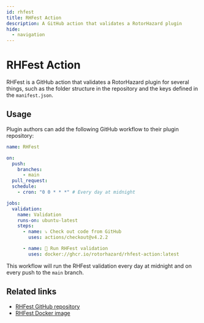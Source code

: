 ```yaml
---
id: rhfest
title: RHFest Action
description: A GitHub action that validates a RotorHazard plugin
hide:
  - navigation
---
```


# RHFest Action

RHFest is a GitHub action that validates a RotorHazard plugin for several things, such as the folder structure in the repository and the keys defined in the `manifest.json`.

## Usage

Plugin authors can add the following GitHub workflow to their plugin repository:

```yaml
name: RHFest

on:
  push:
    branches:
      - main
  pull_request:
  schedule:
    - cron: "0 0 * * *" # Every day at midnight

jobs:
  validation:
    name: Validation
    runs-on: ubuntu-latest
    steps:
      - name: ⤵️ Check out code from GitHub
        uses: actions/checkout@v4.2.2

      - name: 🚀 Run RHFest validation
        uses: docker://ghcr.io/rotorhazard/rhfest-action:latest
```

This workflow will run the RHFest validation every day at midnight and on every push to the `main` branch.

## Related links

- [RHFest GitHub repository](https://github.com/RotorHazard/rhfest-action)
- [RHFest Docker image](https://github.com/RotorHazard/rhfest-action/pkgs/container/rhfest-action)
